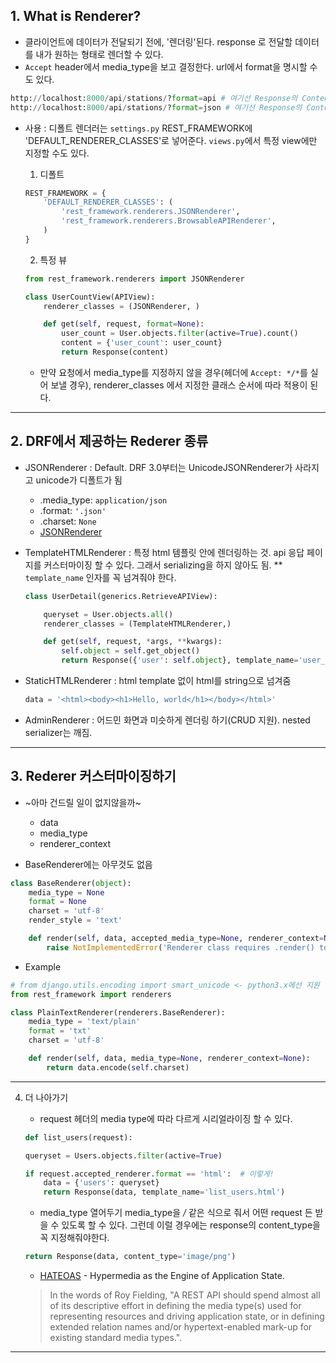 <!-- * Serialize : python 객체를 json 으로 변환하는 것 (deserialize - json 을 python 객체로 변환하는 것.) -->
## 1. What is Renderer?

- 클라이언트에 데이터가 전달되기 전에, '렌더링'된다. response 로 전달할 데이터를 내가 원하는 형태로 렌더할 수 있다.
- `Accept` header에서 media_type을 보고 결정한다. url에서 format을 명시할 수도 있다.

```python
http://localhost:8000/api/stations/?format=api # 여기선 Response의 Content-type이 text/html이고,
http://localhost:8000/api/stations/?format=json # 여기선 Response의 Content-type이 application/json이다.
```

- 사용 : 디폴트 렌더러는 `settings.py` REST_FRAMEWORK에 'DEFAULT_RENDERER_CLASSES'로 넣어준다. `views.py`에서 특정 view에만 지정할 수도 있다.

    1. 디폴트
    ```python
    REST_FRAMEWORK = {
        'DEFAULT_RENDERER_CLASSES': (
            'rest_framework.renderers.JSONRenderer',
            'rest_framework.renderers.BrowsableAPIRenderer',
        )
    }
    ```
    2. 특정 뷰
    ```python
    from rest_framework.renderers import JSONRenderer

    class UserCountView(APIView):
        renderer_classes = (JSONRenderer, )

        def get(self, request, format=None):
            user_count = User.objects.filter(active=True).count()
            content = {'user_count': user_count}
            return Response(content)
    ```

    - 만약 요청에서 media_type를 지정하지 않을 경우(헤더에 `Accept: */*`를 실어 보낼 경우), renderer_classes 에서 지정한 클래스 순서에 따라 적용이 된다.

---

## 2. DRF에서 제공하는 Rederer 종류

- JSONRenderer : Default. DRF 3.0부터는 UnicodeJSONRenderer가 사라지고 unicode가 디폴트가 됨
    - .media_type: `application/json`
    - .format: `'.json'`
    - .charset: `None`
    * [JSONRenderer](https://github.com/encode/django-rest-framework/blob/ea894cd90a7544b0507c5f94bb3eb3da25000ccf/rest_framework/renderers.py)

- TemplateHTMLRenderer : 특정 html 템플릿 안에 렌더링하는 것. api 응답 페이지를 커스터마이징 할 수 있다. 그래서 serializing을 하지 않아도 됨. ** `template_name` 인자를 꼭 넘겨줘야 한다.

    ```python
    class UserDetail(generics.RetrieveAPIView):

        queryset = User.objects.all()
        renderer_classes = (TemplateHTMLRenderer,)

        def get(self, request, *args, **kwargs):
            self.object = self.get_object()
            return Response({'user': self.object}, template_name='user_detail.html')
    ```

- StaticHTMLRenderer : html template 없이 html를 string으로 넘겨줌

    ```python
    data = '<html><body><h1>Hello, world</h1></body></html>'
    ```

- AdminRenderer : 어드민 화면과 미슷하게 렌더링 하기(CRUD 지원). nested serializer는 깨짐.

---

## 3. Rederer 커스터마이징하기

- ~아마 건드릴 일이 없지않을까~
    - data
    - media_type
    - renderer_context

- BaseRenderer에는 아무것도 없음

```python
class BaseRenderer(object):
    media_type = None
    format = None
    charset = 'utf-8'
    render_style = 'text'

    def render(self, data, accepted_media_type=None, renderer_context=None):
        raise NotImplementedError('Renderer class requires .render() to be implemented')
```

- Example

```python
# from django.utils.encoding import smart_unicode <- python3.x에선 지원 안함
from rest_framework import renderers

class PlainTextRenderer(renderers.BaseRenderer):
    media_type = 'text/plain'
    format = 'txt'
    charset = 'utf-8'

    def render(self, data, media_type=None, renderer_context=None):
        return data.encode(self.charset)
```

---

4. 더 나아가기
    - request 헤더의 media type에 따라 다르게 시리얼라이징 할 수 있다.

    ```python
    def list_users(request):

    queryset = Users.objects.filter(active=True)

    if request.accepted_renderer.format == 'html':  # 이렇게!
        data = {'users': queryset}
        return Response(data, template_name='list_users.html')
    ```

    - media_type 열어두기
    media_type을 */* 같은 식으로 줘서 어떤 request 든 받을 수 있도록 할 수 있다. 그런데 이럴 경우에는 response의 content_type을 꼭 지정해줘야한다.

    ```python
    return Response(data, content_type='image/png')
    ```

    - [HATEOAS](https://en.wikipedia.org/wiki/HATEOAS) - Hypermedia as the Engine of Application State.

    > In the words of Roy Fielding, "A REST API should spend almost all of its descriptive effort in defining the media type(s) used for representing resources and driving application state, or in defining extended relation names and/or hypertext-enabled mark-up for existing standard media types.".

---
